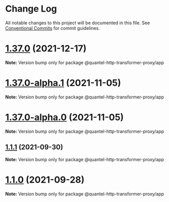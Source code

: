 # Change Log

All notable changes to this project will be documented in this file.
See [Conventional Commits](https://conventionalcommits.org) for commit guidelines.

# [1.37.0](https://github.com/nrkno/tv-automation-package-manager/compare/v1.37.0-alpha.1...v1.37.0) (2021-12-17)

**Note:** Version bump only for package @quantel-http-transformer-proxy/app





# [1.37.0-alpha.1](https://github.com/nrkno/tv-automation-package-manager/compare/v1.37.0-alpha.0...v1.37.0-alpha.1) (2021-11-05)

**Note:** Version bump only for package @quantel-http-transformer-proxy/app





# [1.37.0-alpha.0](https://github.com/nrkno/tv-automation-package-manager/compare/v1.1.1...v1.37.0-alpha.0) (2021-11-05)

**Note:** Version bump only for package @quantel-http-transformer-proxy/app





## [1.1.1](https://github.com/nrkno/tv-automation-package-manager/compare/v1.1.0...v1.1.1) (2021-09-30)

**Note:** Version bump only for package @quantel-http-transformer-proxy/app





# [1.1.0](https://github.com/nrkno/tv-automation-package-manager/compare/v1.0.2...v1.1.0) (2021-09-28)

**Note:** Version bump only for package @quantel-http-transformer-proxy/app
